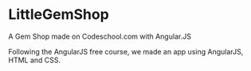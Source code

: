 # LittleGemShop
A Gem Shop made on Codeschool.com with Angular.JS

Following the AngularJS free course, we made an app using AngularJS, HTML and CSS. 
